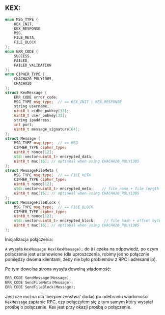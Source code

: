 
## KEX:

```C++
enum MSG_TYPE {
    KEX_INIT,
    KEX_RESPONSE
    MSG,
    FILE_META,
    FILE_BLOCK
};
enum ERR_CODE {
    SUCCESS,
    FAILED,
    FAILED_VALIDATION
};
enum CIPHER_TYPE {
    CHACHA20_POLY1305,
    CHACHA20
};
struct KexMessage {
    ERR_CODE error_code;
    MSG_TYPE msg_type;  // == KEX_INIT | KEX_RESPONSE
    string username;
    uint8_t ecdhe_pubkey[33];
    uint8_t user_pubkey[33];
    string ipaddress;
    int port;
    uint8_t message_signature[64];
};
struct Message {
    MSG_TYPE msg_type;  // == MSG
    CIPHER_TYPE cipher_type;
    uint8_t nonce[12];
    std::vector<uint8_t> encrypted_data;
    uint8_t mac[16]; // optional when using CHACHA20_POLY1305
};
struct MessageFileMeta {
    MSG_TYPE msg_type;  // == FILE_META
    CIPHER_TYPE cipher_type;
    uint8_t nonce[12];
    std::vector<uint8_t> encrypted_meta;    // file name + file length + file sha512
    uint8_t mac[16]; // optional when using CHACHA20_POLY1305
};
struct MessageFileBlock {
    MSG_TYPE msg_type;  // == FILE_BLOCK
    CIPHER_TYPE cipher_type;
    uint8_t nonce[12];
    std::vector<uint8_t> encrypted_block;    // file hash + offset bytes + block
    uint8_t mac[16]; // optional when using CHACHA20_POLY1305
};
```

Inicjalizacja połączenia:

`A` wysyła `KexMessage Kex(KexMessage);` do `B` i czeka na odpowiedź, po czym połączenie jest ustanowione (dla uproszczenia, robimy jedno połącznie pomiędzy dwoma klientami, żeby nie było problemów z RPC i adresami ip).

Po tym dowolna strona wysyła dowolną wiadomość:
```C++
ERR_CODE SendMessage(Message);
ERR_CODE SendFileMeta(Message);
ERR_CODE SendFileBlock(Message);
```

Jeszcze można dla 'bezpieczeństwa' dodać po odebraniu wiadomości `KexMessage` zaptanie RPC, czy połączyłem się z tym samym który wysyłał prośbę o połączenie. Kex jest przy okazji prośbą o połączenie.
